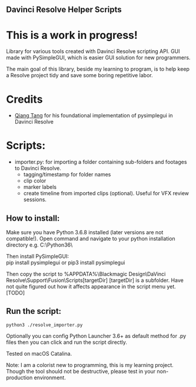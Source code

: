 ## Davinci Resolve Helper Scripts

# This is a work in progress!

Library for various tools created with Davinci Resolve scripting API.
GUI made with PySimpleGUI, which is easier GUI solution for new programmers.

The main goal of this library, beside my learning to program, is to help keep a Resolve project tidy and save some boring repetitive labor.

# Credits
-  [Qiang Tang](https://github.com/veryqiang) for his foundational implementation of pysimplegui in Davinci Resolve

# Scripts:

- importer.py:  for importing a folder containing sub-folders and footages to Davinci Resolve.
    * tagging/timestamp for folder names
    * clip color
    * marker labels
    * create timeline from imported clips (optional). Useful for VFX review sessions.

## How to install:
Make sure you have Python 3.6.8 installed (later versions are not compatible!). Open command and navigate to your python installation directory e.g. C:\Python36\

Then install PySimpleGUI:  
    pip install pysimplegui
or
    pip3 install pysimplegui

Then copy the script to %APPDATA%\Blackmagic Design\DaVinci Resolve\Support\Fusion\Scripts\[targetDir]
    [targetDir] is a subfolder. Have not quite figured out how it affects appearance in the script menu yet. [TODO]

## Run the script:
 
    python3 ./resolve_importer.py
    
Optionally you can config Python Launcher 3.6+ as default method for .py files then you can click and run the script directly.

Tested on macOS Catalina. 


Note: 
I am a colorist new to programming, this is my learning project. 
Though the tool should not be destructive, please test in your non-production environment.
